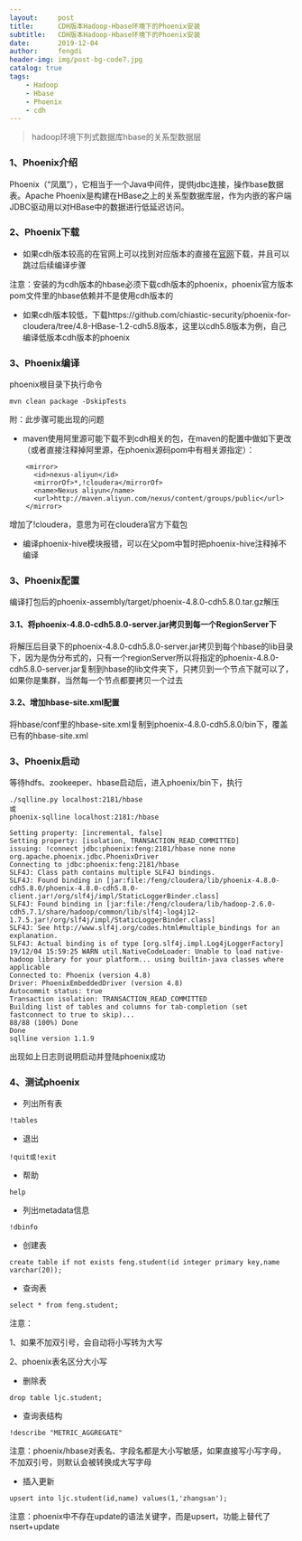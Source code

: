 ```yaml
---
layout:     post
title:      CDH版本Hadoop-Hbase环境下的Phoenix安装
subtitle:   CDH版本Hadoop-Hbase环境下的Phoenix安装
date:       2019-12-04
author:     fengdi
header-img: img/post-bg-code7.jpg
catalog: true
tags:
    - Hadoop
    - Hbase
    - Phoenix
    - cdh
---
```


>hadoop环境下列式数据库hbase的关系型数据层

### 1、Phoenix介绍
Phoenix（“凤凰”），它相当于一个Java中间件，提供jdbc连接，操作base数据表。Apache Phoenix是构建在HBase之上的关系型数据库层，作为内嵌的客户端JDBC驱动用以对HBase中的数据进行低延迟访问。

### 2、Phoenix下载
- 如果cdh版本较高的在官网上可以找到对应版本的直接在[官网](http://apache.fayea.com/phoenix/)下载，并且可以跳过后续编译步骤

注意：安装的为cdh版本的hbase必须下载cdh版本的phoenix，phoenix官方版本pom文件里的hbase依赖并不是使用cdh版本的

- 如果cdh版本较低，下载https://github.com/chiastic-security/phoenix-for-cloudera/tree/4.8-HBase-1.2-cdh5.8版本，这里以cdh5.8版本为例，自己编译低版本cdh版本的phoenix

### 3、Phoenix编译
phoenix根目录下执行命令
```$xslt
mvn clean package -DskipTests
```

附：此步骤可能出现的问题

- maven使用阿里源可能下载不到cdh相关的包，在maven的配置中做如下更改（或者直接注释掉阿里源，在phoenix源码pom中有相关源指定）：
```$xslt
    <mirror>  
      <id>nexus-aliyun</id>  
      <mirrorOf>*,!cloudera</mirrorOf>
      <name>Nexus aliyun</name>  
      <url>http://maven.aliyun.com/nexus/content/groups/public</url>  
    </mirror>
```
增加了!cloudera，意思为可在cloudera官方下载包

- 编译phoenix-hive模块报错，可以在父pom中暂时把phoenix-hive注释掉不编译

### 3、Phoenix配置
编译打包后的phoenix-assembly/target/phoenix-4.8.0-cdh5.8.0.tar.gz解压

#### 3.1、将phoenix-4.8.0-cdh5.8.0-server.jar拷贝到每一个RegionServer下
将解压后目录下的phoenix-4.8.0-cdh5.8.0-server.jar拷贝到每个hbase的lib目录下，因为是伪分布式的，只有一个regionServer所以将指定的phoenix-4.8.0-cdh5.8.0-server.jar复制到hbase的lib文件夹下，只拷贝到一个节点下就可以了，如果你是集群，当然每一个节点都要拷贝一个过去

#### 3.2、增加hbase-site.xml配置
将hbase/conf里的hbase-site.xml复制到phoenix-4.8.0-cdh5.8.0/bin下，覆盖已有的hbase-site.xml

### 3、Phoenix启动
等待hdfs、zookeeper、hbase启动后，进入phoenix/bin下，执行
```$xslt
./sqlline.py localhost:2181/hbase
或
phoenix-sqlline localhost:2181:/hbase
```

    Setting property: [incremental, false]
    Setting property: [isolation, TRANSACTION_READ_COMMITTED]
    issuing: !connect jdbc:phoenix:feng:2181/hbase none none org.apache.phoenix.jdbc.PhoenixDriver
    Connecting to jdbc:phoenix:feng:2181/hbase
    SLF4J: Class path contains multiple SLF4J bindings.
    SLF4J: Found binding in [jar:file:/feng/cloudera/lib/phoenix-4.8.0-cdh5.8.0/phoenix-4.8.0-cdh5.8.0-client.jar!/org/slf4j/impl/StaticLoggerBinder.class]
    SLF4J: Found binding in [jar:file:/feng/cloudera/lib/hadoop-2.6.0-cdh5.7.1/share/hadoop/common/lib/slf4j-log4j12-1.7.5.jar!/org/slf4j/impl/StaticLoggerBinder.class]
    SLF4J: See http://www.slf4j.org/codes.html#multiple_bindings for an explanation.
    SLF4J: Actual binding is of type [org.slf4j.impl.Log4jLoggerFactory]
    19/12/04 15:59:25 WARN util.NativeCodeLoader: Unable to load native-hadoop library for your platform... using builtin-java classes where applicable
    Connected to: Phoenix (version 4.8)
    Driver: PhoenixEmbeddedDriver (version 4.8)
    Autocommit status: true
    Transaction isolation: TRANSACTION_READ_COMMITTED
    Building list of tables and columns for tab-completion (set fastconnect to true to skip)...
    88/88 (100%) Done
    Done
    sqlline version 1.1.9
    
出现如上日志则说明启动并登陆phoenix成功

### 4、测试phoenix
- 列出所有表
```$xslt
!tables
```
- 退出
```$xslt
!quit或!exit
```
- 帮助
```$xslt
help
```
- 列出metadata信息
```$xslt
!dbinfo
```
- 创建表
```$xslt
create table if not exists feng.student(id integer primary key,name varchar(20));
```
- 查询表
```$xslt
select * from feng.student;
```
注意：

1、如果不加双引号，会自动将小写转为大写

2、phoenix表名区分大小写

- 删除表
```$xslt
drop table ljc.student;
```
- 查询表结构
```$xslt
!describe "METRIC_AGGREGATE"
```
注意：phoenix/hbase对表名、字段名都是大小写敏感，如果直接写小写字母，不加双引号，则默认会被转换成大写字母
- 插入更新
```$xslti
upsert into ljc.student(id,name) values(1,'zhangsan');
```
注意：phoenix中不存在update的语法关键字，而是upsert，功能上替代了nsert+update 